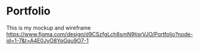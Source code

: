 # Portfolio
This is my mockup and wireframe
https://www.figma.com/design/d9CSzfgLch8smN9tjsrVJO/Portfolio?node-id=1-7&t=A4E0JyO8YqGqu9O7-1
